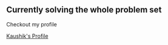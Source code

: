 ## Currently solving the whole problem set 
<p>Checkout my profile <br>

[Kaushik's Profile](https://cses.fi/problemset/user/90270/)